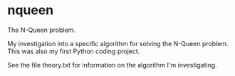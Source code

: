 # nqueen
The N-Queen problem.

My investigation into a specific algorithm for solving the N-Queen problem.
This was also my first Python coding project.

See the file theory.txt for information on the algorithm I'm investigating.
